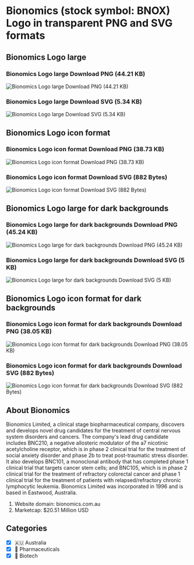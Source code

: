 # Bionomics (stock symbol: BNOX) Logo in transparent PNG and SVG formats

## Bionomics Logo large

### Bionomics Logo large Download PNG (44.21 KB)

![Bionomics Logo large Download PNG (44.21 KB)](/img/orig/BNOX_BIG-cadfeb23.png)

### Bionomics Logo large Download SVG (5.34 KB)

![Bionomics Logo large Download SVG (5.34 KB)](/img/orig/BNOX_BIG-06c02300.svg)

## Bionomics Logo icon format

### Bionomics Logo icon format Download PNG (38.73 KB)

![Bionomics Logo icon format Download PNG (38.73 KB)](/img/orig/BNOX-d299cb4c.png)

### Bionomics Logo icon format Download SVG (882 Bytes)

![Bionomics Logo icon format Download SVG (882 Bytes)](/img/orig/BNOX-3de32724.svg)

## Bionomics Logo large for dark backgrounds

### Bionomics Logo large for dark backgrounds Download PNG (45.24 KB)

![Bionomics Logo large for dark backgrounds Download PNG (45.24 KB)](/img/orig/BNOX_BIG.D-00a576f4.png)

### Bionomics Logo large for dark backgrounds Download SVG (5 KB)

![Bionomics Logo large for dark backgrounds Download SVG (5 KB)](/img/orig/BNOX_BIG.D-f9029fd9.svg)

## Bionomics Logo icon format for dark backgrounds

### Bionomics Logo icon format for dark backgrounds Download PNG (38.05 KB)

![Bionomics Logo icon format for dark backgrounds Download PNG (38.05 KB)](/img/orig/BNOX.D-ed9ae082.png)

### Bionomics Logo icon format for dark backgrounds Download SVG (882 Bytes)

![Bionomics Logo icon format for dark backgrounds Download SVG (882 Bytes)](/img/orig/BNOX.D-b139b193.svg)

## About Bionomics

Bionomics Limited, a clinical stage biopharmaceutical company, discovers and develops novel drug candidates for the treatment of central nervous system disorders and cancers. The company's lead drug candidate includes BNC210, a negative allosteric modulator of the a7 nicotinic acetylcholine receptor, which is in phase 2 clinical trial for the treatment of social anxiety disorder and phase 2b to treat post-traumatic stress disorder. It also develops BNC101, a monoclonal antibody that has completed phase 1 clinical trial that targets cancer stem cells; and BNC105, which is in phase 2 clinical trial for the treatment of refractory colorectal cancer and phase 1 clinical trial for the treatment of patients with relapsed/refractory chronic lymphocytic leukemia. Bionomics Limited was incorporated in 1996 and is based in Eastwood, Australia.

1. Website domain: bionomics.com.au
2. Marketcap: $20.51 Million USD


## Categories
- [x] 🇦🇺 Australia
- [x] 💊 Pharmaceuticals
- [x] 🧬 Biotech

